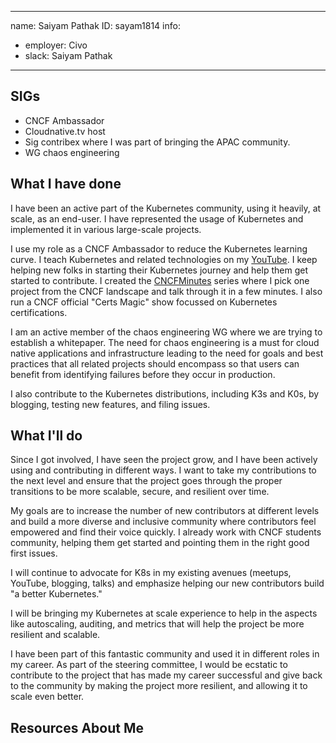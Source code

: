 -------------------------------------------------------------
name: Saiyam Pathak
ID: sayam1814
info:
  - employer: Civo
  - slack: Saiyam Pathak
-------------------------------------------------------------

## SIGs
- CNCF Ambassador
- Cloudnative.tv host
- Sig contribex where I was part of bringing the APAC community.
- WG chaos engineering

## What I have done
I have been an active part of the Kubernetes community, using it heavily, at scale, as an end-user. I have represented the usage of Kubernetes and implemented it in various large-scale projects. 

I use my role as a CNCF Ambassador to reduce the Kubernetes learning curve. I teach Kubernetes and related technologies on my [YouTube](https://youtube.com/saiyam911). I keep helping new folks in starting their Kubernetes journey and help them get started to contribute. I created the [CNCFMinutes](https://youtube.com/playlist?list=PL5uLNcv9SibB658blGUEv18IhcMGL0dxC) series where I  pick one project from the CNCF landscape and talk through it in a few minutes. I also run a CNCF official "Certs Magic" show focussed on Kubernetes certifications.

I am an active member of the chaos engineering WG where we are trying to establish a whitepaper. The need for chaos engineering is a must for cloud native applications and infrastructure leading to the need for goals and best practices that all related projects should encompass so that users can benefit from identifying failures before they occur in production.

I also contribute to the Kubernetes distributions, including K3s and K0s, by blogging, testing new features, and filing issues.



## What I'll do
Since I got involved, I have seen the project grow, and I have been actively using and contributing in different ways. I want to take my contributions to the next level and ensure that the project goes through the proper transitions to be more scalable, secure, and resilient over time. 

My goals are to increase the number of new contributors at different levels and build a more diverse and inclusive community where contributors feel empowered and find their voice quickly. I already  work with  CNCF students community, helping them get started and pointing them in the right good first issues.
 
I will continue to advocate for K8s in my existing avenues (meetups, YouTube, blogging, talks) and emphasize helping our new contributors build "a better Kubernetes." 

I will be bringing my Kubernetes at scale experience to help in the aspects like autoscaling, auditing, and metrics that will help the project be more resilient and scalable.

I have been part of this fantastic community and used it in different roles in my career. As part of the steering committee, I would be ecstatic to contribute to the project that has made my career successful and give back to the community by making the project more resilient, and allowing it to scale even better.

## Resources About Me

[Youtube]: https://youtube.com/saiyam911
[Twitter]: https://twitter.com/saiyampathak
